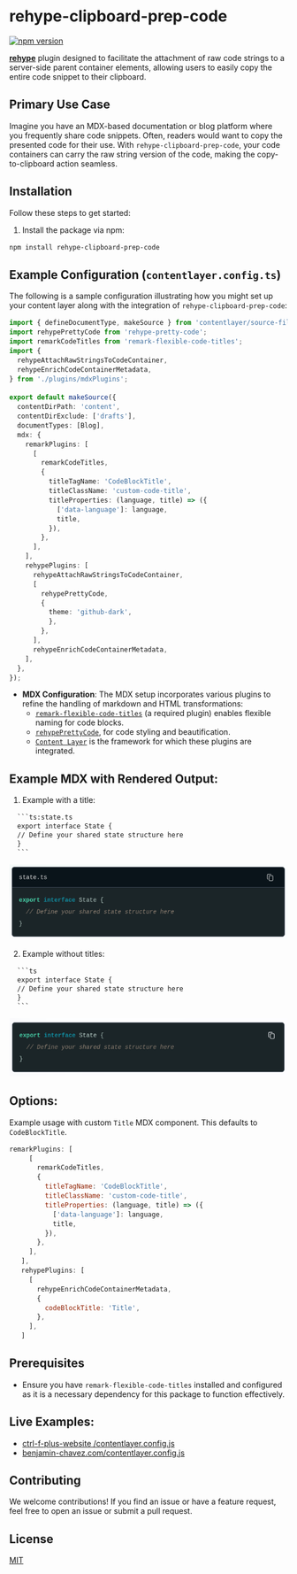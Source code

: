 
# rehype-clipboard-prep-code

[![npm version](https://badge.fury.io/js/rehype-clipboard-prep-code.svg)](https://www.npmjs.com/package/rehype-clipboard-prep-code)


**[rehype](https://github.com/rehypejs/rehype)** plugin designed to facilitate the attachment of raw code strings to a server-side parent container elements, allowing users to easily copy the entire code snippet to their clipboard.

## Primary Use Case

Imagine you have an MDX-based documentation or blog platform where you frequently share code snippets. Often, readers would want to copy the presented code for their use. With `rehype-clipboard-prep-code`, your code containers can carry the raw string version of the code, making the copy-to-clipboard action seamless.


## Installation

Follow these steps to get started:

1. Install the package via npm:
```bash
npm install rehype-clipboard-prep-code
```


## Example Configuration (`contentlayer.config.ts`)

The following is a sample configuration illustrating how you might set up your content layer along with the integration of `rehype-clipboard-prep-code`:

```typescript
import { defineDocumentType, makeSource } from 'contentlayer/source-files';
import rehypePrettyCode from 'rehype-pretty-code';
import remarkCodeTitles from 'remark-flexible-code-titles';
import {
  rehypeAttachRawStringsToCodeContainer,
  rehypeEnrichCodeContainerMetadata,
} from './plugins/mdxPlugins';

export default makeSource({
  contentDirPath: 'content',
  contentDirExclude: ['drafts'],
  documentTypes: [Blog],
  mdx: {
    remarkPlugins: [
      [
        remarkCodeTitles,
        {
          titleTagName: 'CodeBlockTitle',
          titleClassName: 'custom-code-title',
          titleProperties: (language, title) => ({
            ['data-language']: language,
            title,
          }),
        },
      ],
    ],
    rehypePlugins: [
      rehypeAttachRawStringsToCodeContainer,
      [
        rehypePrettyCode,
        {
          theme: 'github-dark',
          },
        },
      ],
      rehypeEnrichCodeContainerMetadata,
    ],
  },
});
```


- **MDX Configuration**: The MDX setup incorporates various plugins to refine the handling of markdown and HTML transformations:
  - [`remark-flexible-code-titles`](https://github.com/ipikuka/remark-flexible-code-titles) (a required plugin) enables flexible naming for code blocks.
  - [`rehypePrettyCode`](https://github.com/atomiks/rehype-pretty-code), for code styling and beautification.
  - [`Content Layer`](https://contentlayer.dev/) is the framework for which these plugins are integrated.


 ## Example MDX with Rendered Output:

  1. Example with a title:
  ```
    ```ts:state.ts
    export interface State {
    // Define your shared state structure here
    }
    ```
  ```

  <p align="center">
    <img src="assets/rendered-example-with-title.png" alt="Demo GIF">
  </p>

  2. Example without titles:
  ```
    ```ts
    export interface State {
    // Define your shared state structure here
    }
    ```
  ```

  <p align="center">
    <img src="assets/rendered-example-without-title.png" alt="Demo GIF">
  </p>


## Options:

  Example usage with custom `Title` MDX component. This defaults to `CodeBlockTitle`.
 ```js
 remarkPlugins: [
      [
        remarkCodeTitles,
        {
          titleTagName: 'CodeBlockTitle',
          titleClassName: 'custom-code-title',
          titleProperties: (language, title) => ({
            ['data-language']: language,
            title,
          }),
        },
      ],
    ],
    rehypePlugins: [
      [
        rehypeEnrichCodeContainerMetadata,
        {
          codeBlockTitle: 'Title',
        },
      ],
    ]
 ```

## Prerequisites

- Ensure you have `remark-flexible-code-titles` installed and configured as it is a necessary dependency for this package to function effectively.


## Live Examples:

- [ctrl-f-plus-website
/contentlayer.config.js](https://github.com/ctrl-f-plus/ctrl-f-plus-website/blob/master/contentlayer.config.js)
- [benjamin-chavez.com/contentlayer.config.js](https://github.com/benjamin-chavez/benjamin-chavez.com/blob/master/contentlayer.config.js)

## Contributing

We welcome contributions! If you find an issue or have a feature request, feel free to open an issue or submit a pull request.


## License

[MIT](https://github.com/benjamin-chavez/rehype-clipboard-prep-code/blob/master/LICENSE)
